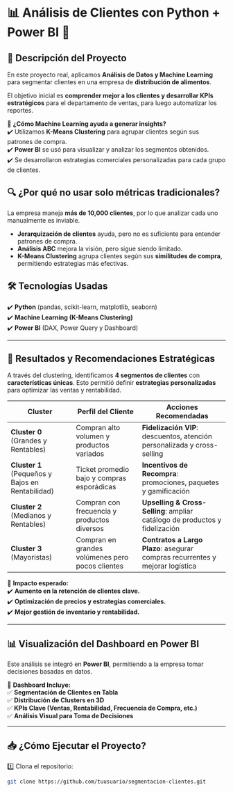 # 📊 Análisis de Clientes con Python + Power BI 🚀  

## 📌 Descripción del Proyecto  
En este proyecto real, aplicamos **Análisis de Datos y Machine Learning** para segmentar clientes en una empresa de **distribución de alimentos**.  

El objetivo inicial es **comprender mejor a los clientes y desarrollar KPIs estratégicos** para el departamento de ventas, para luego automatizar los reportes.

📌 **¿Cómo Machine Learning ayuda a generar insights?**  
✔️ Utilizamos **K-Means Clustering** para agrupar clientes según sus patrones de compra.  
✔️ **Power BI** se usó para visualizar y analizar los segmentos obtenidos.  
✔️ Se desarrollaron estrategias comerciales personalizadas para cada grupo de clientes.  

## 🔍 **¿Por qué no usar solo métricas tradicionales?**  
La empresa maneja **más de 10,000 clientes**, por lo que analizar cada uno manualmente es inviable.  

- **Jerarquización de clientes** ayuda, pero no es suficiente para entender patrones de compra.  
- **Análisis ABC** mejora la visión, pero sigue siendo limitado.  
- **K-Means Clustering** agrupa clientes según sus **similitudes de compra**, permitiendo estrategias más efectivas.  

## 🛠 **Tecnologías Usadas**  
✔️ **Python** (pandas, scikit-learn, matplotlib, seaborn)  
✔️ **Machine Learning (K-Means Clustering)**  
✔️ **Power BI** (DAX, Power Query y Dashboard)  

---

## 🎯 **Resultados y Recomendaciones Estratégicas**
A través del clustering, identificamos **4 segmentos de clientes** con **características únicas**. Esto permitió definir **estrategias personalizadas** para optimizar las ventas y rentabilidad.

| **Cluster** | **Perfil del Cliente** | **Acciones Recomendadas** |
|------------|---------------------|----------------------|
| **Cluster 0** (Grandes y Rentables) | Compran alto volumen y productos variados | **Fidelización VIP**: descuentos, atención personalizada y cross-selling |
| **Cluster 1** (Pequeños y Bajos en Rentabilidad) | Ticket promedio bajo y compras esporádicas | **Incentivos de Recompra**: promociones, paquetes y gamificación |
| **Cluster 2** (Medianos y Rentables) | Compran con frecuencia y productos diversos | **Upselling & Cross-Selling**: ampliar catálogo de productos y fidelización |
| **Cluster 3** (Mayoristas) | Compran en grandes volúmenes pero pocos clientes | **Contratos a Largo Plazo**: asegurar compras recurrentes y mejorar logística |

📌 **Impacto esperado:**  
✔️ **Aumento en la retención de clientes clave.**  
✔️ **Optimización de precios y estrategias comerciales.**  
✔️ **Mejor gestión de inventario y rentabilidad.**  

---

## 📊 **Visualización del Dashboard en Power BI**  
Este análisis se integró en **Power BI**, permitiendo a la empresa tomar decisiones basadas en datos.  

🔹 **Dashboard Incluye:**  
✅ **Segmentación de Clientes en Tabla**  
✅ **Distribución de Clusters en 3D**  
✅ **KPIs Clave (Ventas, Rentabilidad, Frecuencia de Compra, etc.)**  
✅ **Análisis Visual para Toma de Decisiones**  

---

## 📥 **¿Cómo Ejecutar el Proyecto?**  
1️⃣ Clona el repositorio:  
   ```bash
   git clone https://github.com/tuusuario/segmentacion-clientes.git
